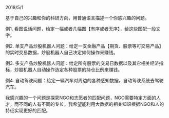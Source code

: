 2018/5/1

基于自己的兴趣和你的科研方向，用普通语言描述一个你感兴趣的问题。

例1.
看图说话问题，给定一幅或者几幅图【有序或者无序】，给这些图配一段文字。

例2.
单支产品炒股机器人问题：给定一支金融产品【期货、股票等可交易产品】的实时交易数据，炒股机器人自己决定如何操作来赚钱。

例3.
多支产品炒股机器人问题：给定所有股票的交易日数据以及其它相关经济指标，炒股机器人自动操作选定各种股票的持仓比例来赚钱。

例4.
自动驾驶问题：给定一辆汽车对周边的各种感知数据，自动驾驶系统去驾驶汽车。

我感兴趣的一个问题是探究NGO和志愿者的匹配问题，NGO需要特定方面的人才，而不同的人有不同的专长，我希望能利用大数据的相关知识根据NGO和人的特征实现更好的匹配。
